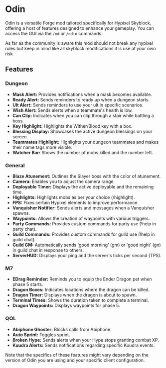# Odin

Odin is a versatile Forge mod tailored specifically for Hypixel Skyblock, offering a host of features designed to enhance your gameplay. You can access the GUI via the `/od` or `/odin` commands.

As far as the community is aware this mod should not break any hypixel rules but keep in mind like all skyblock modifications it is use at your own risk
## Features

### Dungeon
- **Mask Alert:** Provides notifications when a mask becomes available.
- **Ready Alert:** Sends reminders to ready up when a dungeon starts.
- **Ult Alert:** Sends reminders to use your ult in specific scenarios.
- **Wish Alert:** Sends alerts when a teammate's health is low.
- **Can Clip:** Indicates when you can clip through a stair while battling a boss.
- **Key Highlight:** Highlights the Wither/Blood key with a box.
- **Blessing Display:** Showcases the active dungeon blessings on your screen.
- **Teammates Highlight:** Highlights your dungeon teammates and makes their name tags more visible.
- **Watcher Bar:** Shows the number of mobs killed and the number left.

### General
- **Blaze Atunement:** Outlines the Slayer boss with the color of atunement.
- **Camera:** Enables you to adjust the camera range.
- **Deployable Timer:** Displays the active deployable and the remaining time.
- **Highlights:** Highlights mobs as per your choice (/highlight).
- **FPS:** Fixes certain Hypixel elements to improve performance.
- **Vanquisher Notifier:** Sends alerts and messages when a Vanquisher spawns.
- **Waypoints:** Allows the creation of waypoints with various triggers.
- **Party Commands:** Provides custom commands for party use (!help in party chat).
- **Guild Commands:** Provides custom commands for guild use (!help in guild chat).
- **Guild GM:** Automatically sends 'good morning' (gm) or 'good night' (gn) in guild chat in response to others.
- **ServerHUD:** Displays your ping and the server's ticks per second (TPS).

### M7
- **EDrag Reminder:** Reminds you to equip the Ender Dragon pet when phase 5 starts.
- **Dragon Boxes:** Indicates locations where the dragon can be killed.
- **Dragon Timer:** Displays when the dragon is about to spawn.
- **Terminal Times:** Shows the duration taken to complete a terminal.
- **Dragon Waypoints:** Displays waypoints for phase 5.

### QOL
- **Abiphone Ghoster:** Blocks calls from Abiphone.
- **Auto Sprint:** Toggles sprint.
- **Broken Hype:** Sends alerts when your Hype stops granting combat XP.
- **Kuudra Alerts:** Sends notifications regarding specific Kuudra events.

Note that the specifics of these features might vary depending on the version of Odin you are using and your specific client configuration.
